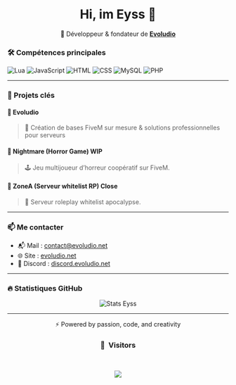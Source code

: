 <h1 align="center">Hi, im Eyss 👋</h1>

<p align="center">
  🔧 Développeur & fondateur de <a href="https://evoludio.net" target="_blank"><strong>Evoludio</strong></a><br>
</p>

### 🛠️ Compétences principales

![Lua](https://img.shields.io/badge/-Lua-000?style=flat&logo=lua&logoColor=white)
![JavaScript](https://img.shields.io/badge/-JavaScript-F7DF1E?style=flat&logo=javascript&logoColor=000)
![HTML](https://img.shields.io/badge/-HTML5-E34F26?style=flat&logo=html5&logoColor=white)
![CSS](https://img.shields.io/badge/-CSS3-1572B6?style=flat&logo=css3&logoColor=white)
![MySQL](https://img.shields.io/badge/-MySQL-4479A1?style=flat&logo=mysql&logoColor=white)
![PHP](https://img.shields.io/badge/-PHP-777BB4?style=flat&logo=php&logoColor=white)

---

### 🧩 Projets clés

#### 🔹 Evoludio
> 🚀 Création de bases FiveM sur mesure & solutions professionnelles pour serveurs

#### 🔹 Nightmare (Horror Game) WIP
> 🕹️ Jeu multijoueur d’horreur coopératif sur FiveM.
> 
#### 🔹 ZoneA (Serveur whitelist RP) Close
> 🧟 Serveur roleplay whitelist apocalypse.

---

### 📫 Me contacter

- 📬 Mail : [contact@evoludio.net](mailto:contact@evoludio.net)
- 🌐 Site : [evoludio.net](https://evoludio.net)
- 💬 Discord : [discord.evoludio.net](https://discord.evoludio.net)

---

### 🔥 Statistiques GitHub

<p align="center">
  <img src="https://github-readme-stats.vercel.app/api?username=EyssDev&show_icons=true&theme=dracula" alt="Stats Eyss" />
</p>

---

<p align="center">⚡️ Powered by passion, code, and creativity</p>

### <p align="center">👀 &nbsp;Visitors</p>
<br>
<p align="center">
  <img src="https://profile-counter.glitch.me/EyssDev/count.svg" />
</p>
